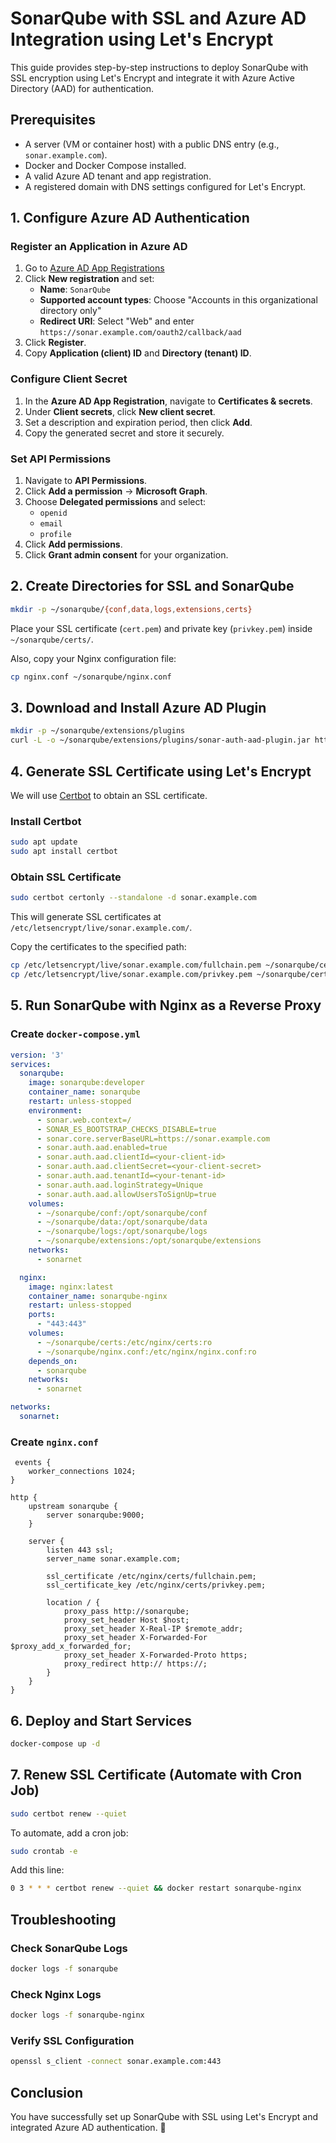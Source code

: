 # SonarQube with SSL and Azure AD Integration using Let's Encrypt

This guide provides step-by-step instructions to deploy SonarQube with SSL encryption using Let's Encrypt and integrate it with Azure Active Directory (AAD) for authentication.

## Prerequisites
- A server (VM or container host) with a public DNS entry (e.g., `sonar.example.com`).
- Docker and Docker Compose installed.
- A valid Azure AD tenant and app registration.
- A registered domain with DNS settings configured for Let's Encrypt.

## 1. Configure Azure AD Authentication

### Register an Application in Azure AD
1. Go to [Azure AD App Registrations](https://portal.azure.com/)
2. Click **New registration** and set:
   - **Name**: `SonarQube`
   - **Supported account types**: Choose "Accounts in this organizational directory only"
   - **Redirect URI**: Select "Web" and enter `https://sonar.example.com/oauth2/callback/aad`
3. Click **Register**.
4. Copy **Application (client) ID** and **Directory (tenant) ID**.

### Configure Client Secret
1. In the **Azure AD App Registration**, navigate to **Certificates & secrets**.
2. Under **Client secrets**, click **New client secret**.
3. Set a description and expiration period, then click **Add**.
4. Copy the generated secret and store it securely.

### Set API Permissions
1. Navigate to **API Permissions**.
2. Click **Add a permission** → **Microsoft Graph**.
3. Choose **Delegated permissions** and select:
   - `openid`
   - `email`
   - `profile`
4. Click **Add permissions**.
5. Click **Grant admin consent** for your organization.

## 2. Create Directories for SSL and SonarQube
```sh
mkdir -p ~/sonarqube/{conf,data,logs,extensions,certs}
```
Place your SSL certificate (`cert.pem`) and private key (`privkey.pem`) inside `~/sonarqube/certs/`.

Also, copy your Nginx configuration file:
```sh
cp nginx.conf ~/sonarqube/nginx.conf
```

## 3. Download and Install Azure AD Plugin
```sh
mkdir -p ~/sonarqube/extensions/plugins
curl -L -o ~/sonarqube/extensions/plugins/sonar-auth-aad-plugin.jar https://github.com/hkamel/sonar-auth-aad/releases/download/1.3.1/sonar-auth-aad-plugin-1.3.1.jar
```

## 4. Generate SSL Certificate using Let's Encrypt

We will use [Certbot](https://certbot.eff.org/) to obtain an SSL certificate.

### Install Certbot
```sh
sudo apt update
sudo apt install certbot
```

### Obtain SSL Certificate
```sh
sudo certbot certonly --standalone -d sonar.example.com
```
This will generate SSL certificates at `/etc/letsencrypt/live/sonar.example.com/`.

Copy the certificates to the specified path:
```sh
cp /etc/letsencrypt/live/sonar.example.com/fullchain.pem ~/sonarqube/certs/
cp /etc/letsencrypt/live/sonar.example.com/privkey.pem ~/sonarqube/certs/
```

## 5. Run SonarQube with Nginx as a Reverse Proxy

### Create `docker-compose.yml`
```yaml
version: '3'
services:
  sonarqube:
    image: sonarqube:developer
    container_name: sonarqube
    restart: unless-stopped
    environment:
      - sonar.web.context=/
      - SONAR_ES_BOOTSTRAP_CHECKS_DISABLE=true
      - sonar.core.serverBaseURL=https://sonar.example.com
      - sonar.auth.aad.enabled=true
      - sonar.auth.aad.clientId=<your-client-id>
      - sonar.auth.aad.clientSecret=<your-client-secret>
      - sonar.auth.aad.tenantId=<your-tenant-id>
      - sonar.auth.aad.loginStrategy=Unique
      - sonar.auth.aad.allowUsersToSignUp=true
    volumes:
      - ~/sonarqube/conf:/opt/sonarqube/conf
      - ~/sonarqube/data:/opt/sonarqube/data
      - ~/sonarqube/logs:/opt/sonarqube/logs
      - ~/sonarqube/extensions:/opt/sonarqube/extensions
    networks:
      - sonarnet

  nginx:
    image: nginx:latest
    container_name: sonarqube-nginx
    restart: unless-stopped
    ports:
      - "443:443"
    volumes:
      - ~/sonarqube/certs:/etc/nginx/certs:ro
      - ~/sonarqube/nginx.conf:/etc/nginx/nginx.conf:ro
    depends_on:
      - sonarqube
    networks:
      - sonarnet

networks:
  sonarnet:
```

### Create `nginx.conf`
```nginx
 events {
    worker_connections 1024;
}

http {
    upstream sonarqube {
        server sonarqube:9000;
    }

    server {
        listen 443 ssl;
        server_name sonar.example.com;

        ssl_certificate /etc/nginx/certs/fullchain.pem;
        ssl_certificate_key /etc/nginx/certs/privkey.pem;

        location / {
            proxy_pass http://sonarqube;
            proxy_set_header Host $host;
            proxy_set_header X-Real-IP $remote_addr;
            proxy_set_header X-Forwarded-For $proxy_add_x_forwarded_for;
            proxy_set_header X-Forwarded-Proto https;
            proxy_redirect http:// https://;
        }
    }
}
```

## 6. Deploy and Start Services

```sh
docker-compose up -d
```

## 7. Renew SSL Certificate (Automate with Cron Job)

```sh
sudo certbot renew --quiet
```
To automate, add a cron job:
```sh
sudo crontab -e
```
Add this line:
```sh
0 3 * * * certbot renew --quiet && docker restart sonarqube-nginx
```

## Troubleshooting

### Check SonarQube Logs
```sh
docker logs -f sonarqube
```

### Check Nginx Logs
```sh
docker logs -f sonarqube-nginx
```

### Verify SSL Configuration
```sh
openssl s_client -connect sonar.example.com:443
```

## Conclusion
You have successfully set up SonarQube with SSL using Let's Encrypt and integrated Azure AD authentication. 🎉

